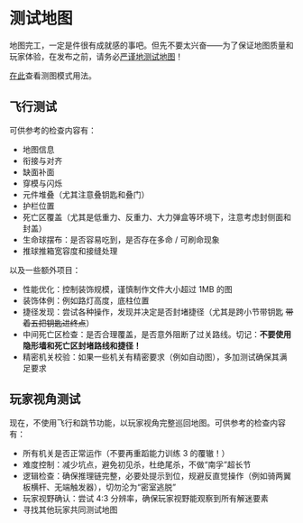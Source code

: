 # 测试地图

地图完工，一定是件很有成就感的事吧。但先不要太兴奋——为了保证地图质量和玩家体验，在发布之前，请务必[严谨地测试地图](/start/map-testing.md)！

[在此](/start/basic-operation.md#测试地图)查看测图模式用法。

## 飞行测试

可供参考的检查内容有：

- 地图信息
- 衔接与对齐
- 缺面补面
- 穿模与闪烁
- 元件堆叠（尤其注意叠钥匙和叠门）
- 护栏位置
- 死亡区覆盖（尤其是低重力、反重力、大力弹盒等环境下，注意考虑封侧面和封盖）
- 生命球摆布：是否容易吃到，是否存在多命 / 可刷命现象
- 推球推箱宽容度和接缝处理

以及一些额外项目：

- 性能优化：控制装饰规模，谨慎制作文件大小超过 1MB 的图
- 装饰体例：例如路灯高度，底柱位置
- 捷径发现：尝试各种操作，发现并决定是否封堵捷径（尤其是跨小节带钥匙 ~~带着五把钥匙进终点~~）
- 中间死亡区检查：是否合理覆盖，是否意外阻断了过关路线。切记：**不要使用隐形墙和死亡区封堵路线和捷径！**
- 精密机关校验：如果一些机关有精密要求（例如自动图），多加测试确保其满足要求

## 玩家视角测试

现在，不使用飞行和跳节功能，以玩家视角完整巡回地图。可供参考的检查内容有：

- 所有机关是否正常运作（不要再重蹈能力训练 3 的覆辙！）
- 难度控制：减少坑点，避免初见杀，杜绝尾杀，不做“南孚”超长节
- 逻辑检查：确保推理链完整，必要处提示到位，规避反直觉操作（例如骑两翼板横杆、无端触发器），切勿沦为“密室逃脱”
- 玩家视野确认：尝试 4:3 分辨率，确保玩家视野能观察到所有解迷要素
- 寻找其他玩家共同测试地图

